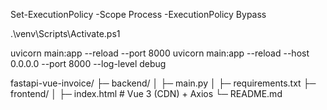<!-- Skip CMD/PowerShell errors -->
Set-ExecutionPolicy -Scope Process -ExecutionPolicy Bypass

<!-- Run Virtual Environment -->
.\venv\Scripts\Activate.ps1

uvicorn main:app --reload --port 8000
uvicorn main:app --reload --host 0.0.0.0 --port 8000 --log-level debug



fastapi-vue-invoice/
├─ backend/
│ ├─ main.py
│ ├─ requirements.txt
├─ frontend/
│ ├─ index.html # Vue 3 (CDN) + Axios
└─ README.md